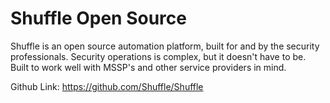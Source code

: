 # Shuffle Open Source

Shuffle is an open source automation platform, built for and by the security professionals. Security operations is complex, but it doesn't have to be. Built to work well with MSSP's and other service providers in mind.

Github Link: https://github.com/Shuffle/Shuffle
